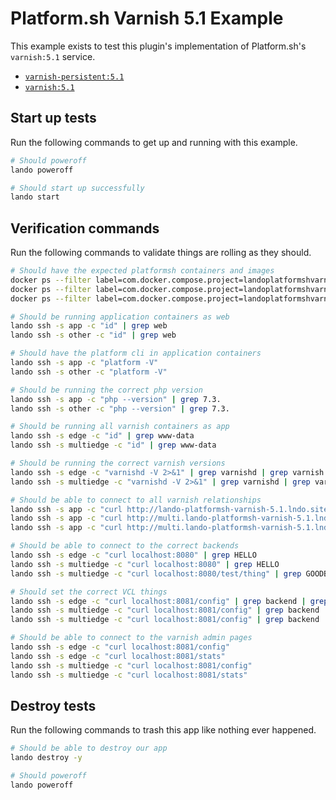 Platform.sh Varnish 5.1 Example
===============================

This example exists to test this plugin's implementation of Platform.sh's `varnish:5.1` service.

* [`varnish-persistent:5.1`](https://docs.platform.sh/configuration/services/varnish.html)
* [`varnish:5.1`](https://docs.platform.sh/configuration/services/varnish.html)

Start up tests
--------------

Run the following commands to get up and running with this example.

```bash
# Should poweroff
lando poweroff

# Should start up successfully
lando start
```

Verification commands
---------------------

Run the following commands to validate things are rolling as they should.

```bash
# Should have the expected platformsh containers and images
docker ps --filter label=com.docker.compose.project=landoplatformshvarnish51 | grep docker.registry.platform.sh/php-7.3 | grep landoplatformshvarnish51_app_1
docker ps --filter label=com.docker.compose.project=landoplatformshvarnish51 | grep docker.registry.platform.sh/varnish-5.1 | grep landoplatformshvarnish51_edge_1
docker ps --filter label=com.docker.compose.project=landoplatformshvarnish51 | grep docker.registry.platform.sh/varnish-5.1 | grep landoplatformshvarnish51_multiedge_1

# Should be running application containers as web
lando ssh -s app -c "id" | grep web
lando ssh -s other -c "id" | grep web

# Should have the platform cli in application containers
lando ssh -s app -c "platform -V"
lando ssh -s other -c "platform -V"

# Should be running the correct php version
lando ssh -s app -c "php --version" | grep 7.3.
lando ssh -s other -c "php --version" | grep 7.3.

# Should be running all varnish containers as app
lando ssh -s edge -c "id" | grep www-data
lando ssh -s multiedge -c "id" | grep www-data

# Should be running the correct varnish versions
lando ssh -s edge -c "varnishd -V 2>&1" | grep varnishd | grep varnish | grep "5.1."
lando ssh -s multiedge -c "varnishd -V 2>&1" | grep varnishd | grep varnish | grep "5.1."

# Should be able to connect to all varnish relationships
lando ssh -s app -c "curl http://lando-platformsh-varnish-5.1.lndo.site/" | grep HELLO
lando ssh -s app -c "curl http://multi.lando-platformsh-varnish-5.1.lndo.site/" | grep HELLO
lando ssh -s app -c "curl http://multi.lando-platformsh-varnish-5.1.lndo.site/other" | grep HELLO

# Should be able to connect to the correct backends
lando ssh -s edge -c "curl localhost:8080" | grep HELLO
lando ssh -s multiedge -c "curl localhost:8080" | grep HELLO
lando ssh -s multiedge -c "curl localhost:8080/test/thing" | grep GOODBYE

# Should set the correct VCL things
lando ssh -s edge -c "curl localhost:8081/config" | grep backend | grep main_1
lando ssh -s multiedge -c "curl localhost:8081/config" | grep backend | grep everything_1
lando ssh -s multiedge -c "curl localhost:8081/config" | grep backend | grep other_1

# Should be able to connect to the varnish admin pages
lando ssh -s edge -c "curl localhost:8081/config"
lando ssh -s edge -c "curl localhost:8081/stats"
lando ssh -s multiedge -c "curl localhost:8081/config"
lando ssh -s multiedge -c "curl localhost:8081/stats"
```

Destroy tests
-------------

Run the following commands to trash this app like nothing ever happened.

```bash
# Should be able to destroy our app
lando destroy -y

# Should poweroff
lando poweroff
```
